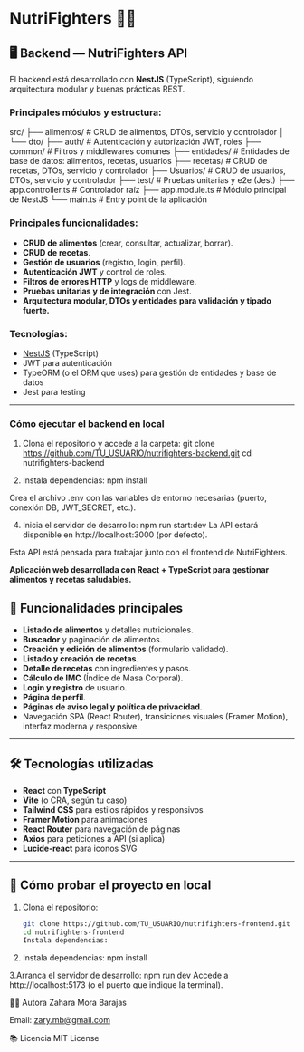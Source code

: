 # NutriFighters 🥦🍊

## 🖥️ Backend — NutriFighters API

El backend está desarrollado con **NestJS** (TypeScript), siguiendo arquitectura modular y buenas prácticas REST.

### **Principales módulos y estructura:**
src/
├── alimentos/ # CRUD de alimentos, DTOs, servicio y controlador
│ └── dto/
├── auth/ # Autenticación y autorización JWT, roles
├── common/ # Filtros y middlewares comunes
├── entidades/ # Entidades de base de datos: alimentos, recetas, usuarios
├── recetas/ # CRUD de recetas, DTOs, servicio y controlador
├── Usuarios/ # CRUD de usuarios, DTOs, servicio y controlador
├── test/ # Pruebas unitarias y e2e (Jest)
├── app.controller.ts # Controlador raíz
├── app.module.ts # Módulo principal de NestJS
└── main.ts # Entry point de la aplicación

### **Principales funcionalidades:**
- **CRUD de alimentos** (crear, consultar, actualizar, borrar).
- **CRUD de recetas**.
- **Gestión de usuarios** (registro, login, perfil).
- **Autenticación JWT** y control de roles.
- **Filtros de errores HTTP** y logs de middleware.
- **Pruebas unitarias y de integración** con Jest.
- **Arquitectura modular, DTOs y entidades para validación y tipado fuerte.**

### **Tecnologías:**
- [NestJS](https://nestjs.com/) (TypeScript)
- JWT para autenticación
- TypeORM (o el ORM que uses) para gestión de entidades y base de datos
- Jest para testing

---

### **Cómo ejecutar el backend en local**

1. Clona el repositorio y accede a la carpeta:
   git clone https://github.com/TU_USUARIO/nutrifighters-backend.git
   cd nutrifighters-backend
   
2. Instala dependencias:
npm install

Crea el archivo .env con las variables de entorno necesarias (puerto, conexión DB, JWT_SECRET, etc.).

4. Inicia el servidor de desarrollo:
npm run start:dev
La API estará disponible en http://localhost:3000 (por defecto).

Esta API está pensada para trabajar junto con el frontend de NutriFighters.


**Aplicación web desarrollada con React + TypeScript para gestionar alimentos y recetas saludables.**  

## 🚀 Funcionalidades principales

- **Listado de alimentos** y detalles nutricionales.
- **Buscador** y paginación de alimentos.
- **Creación y edición de alimentos** (formulario validado).
- **Listado y creación de recetas**.
- **Detalle de recetas** con ingredientes y pasos.
- **Cálculo de IMC** (Índice de Masa Corporal).
- **Login y registro** de usuario.
- **Página de perfil**.
- **Páginas de aviso legal y política de privacidad**.
- Navegación SPA (React Router), transiciones visuales (Framer Motion), interfaz moderna y responsive.

---

## 🛠️ Tecnologías utilizadas

- **React** con **TypeScript**
- **Vite** (o CRA, según tu caso)
- **Tailwind CSS** para estilos rápidos y responsivos
- **Framer Motion** para animaciones
- **React Router** para navegación de páginas
- **Axios** para peticiones a API (si aplica)
- **Lucide-react** para iconos SVG

----


## 📄 Cómo probar el proyecto en local

1. Clona el repositorio:
   ```bash
   git clone https://github.com/TU_USUARIO/nutrifighters-frontend.git
   cd nutrifighters-frontend
   Instala dependencias:

2. Instala dependencias:
npm install

3.Arranca el servidor de desarrollo:
npm run dev
Accede a http://localhost:5173 (o el puerto que indique la terminal).

🧑‍💻 Autora
Zahara Mora Barajas

Email: zary.mb@gmail.com

📚 Licencia
MIT License

